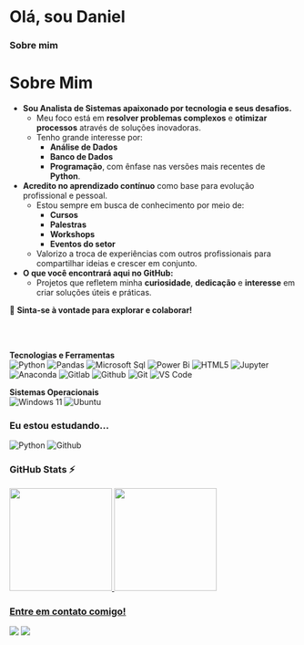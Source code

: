 
# Olá, sou <strong>Daniel</strong>

### Sobre mim


<!-- Isso é um comentário, não irá aparecer no seu perfil
(Abaixo você seleciona o curso que você está fazendo no momento) -->

  
<!DOCTYPE html>
<html lang="pt-BR">
<head>
    <meta charset="UTF-8">
    <meta name="viewport" content="width=device-width, initial-scale=1.0">
    <title>Eu estudo [[Cientista de dados + Python](https://www.coderhouse.com/br/online/carreira-cientista-de-dados-python) @ [CoderHouser](https://www.coderhouse.com.br/)]</title>
</head>
<body>
    <h1>Sobre Mim</h1>
    <ul>
        <li><strong>Sou Analista de Sistemas apaixonado por tecnologia e seus desafios.</strong>
            <ul>
                <li>Meu foco está em <strong>resolver problemas complexos</strong> e <strong>otimizar processos</strong> através de soluções inovadoras.</li>
                <li>Tenho grande interesse por:
                    <ul>
                        <li><strong>Análise de Dados</strong></li>
                        <li><strong>Banco de Dados</strong></li>
                        <li><strong>Programação</strong>, com ênfase nas versões mais recentes de <strong>Python</strong>.</li>
                    </ul>
                </li>
            </ul>
        </li>
        <li><strong>Acredito no aprendizado contínuo</strong> como base para evolução profissional e pessoal.
            <ul>
                <li>Estou sempre em busca de conhecimento por meio de:
                    <ul>
                        <li><strong>Cursos</strong></li>
                        <li><strong>Palestras</strong></li>
                        <li><strong>Workshops</strong></li>
                        <li><strong>Eventos do setor</strong></li>
                    </ul>
                </li>
                <li>Valorizo a troca de experiências com outros profissionais para compartilhar ideias e crescer em conjunto.</li>
            </ul>
        </li>
        <li><strong>O que você encontrará aqui no GitHub:</strong>
            <ul>
                <li>Projetos que refletem minha <strong>curiosidade</strong>, <strong>dedicação</strong> e <strong>interesse</strong> em criar soluções úteis e práticas.</li>
            </ul>
        </li>
    </ul>
    <p>🚀 <strong>Sinta-se à vontade para explorar e colaborar!</strong></p>
</body>
</html>

<br>
<br>


**Tecnologias e Ferramentas**    
![Python](https://img.shields.io/badge/python-3776AB.svg?style=for-the-badge&logo=python&logoColor=white)
![Pandas](https://img.shields.io/badge/pandas-150458.svg?style=for-the-badge&logo=pandas&logoColor=white)
![Microsoft Sql](https://img.shields.io/badge/microsoft%20Sql-CC2927.svg?style=for-the-badge&logo=microsoftsqlserver&logoColor=white)
![Power Bi](https://img.shields.io/badge/Power%20Bi-F2C811.svg?style=for-the-badge&logo=power-bi&logoColor=white)
![HTML5](https://img.shields.io/badge/html5-%23E34F26.svg?style=for-the-badge&logo=html5&logoColor=white)
![Jupyter](https://img.shields.io/badge/jupyter-F37626.svg?style=for-the-badge&logo=jupyter&logoColor=white)
![Anaconda](https://img.shields.io/badge/anaconda-44A833.svg?style=for-the-badge&logo=anaconda&logoColor=white)
![Gitlab](https://img.shields.io/badge/Gitlab-FC6D26.svg?style=for-the-badge&logo=gitlab&logoColor=white)
![Github](https://img.shields.io/badge/github-181717.svg?style=for-the-badge&logo=github&logoColor=white)
![Git](https://img.shields.io/badge/git-%23F05033.svg?style=for-the-badge&logo=git&logoColor=white)
![VS Code](https://img.shields.io/badge/VS%20Code-0078d7.svg?style=for-the-badge&logo=visual-studio-code&logoColor=white)


**Sistemas Operacionais**   
![Windows 11](https://img.shields.io/badge/windows%2011-0078D4.svg?style=for-the-badge&logo=windows-11&logoColor=white)
![Ubuntu](https://img.shields.io/badge/ubuntu-E95420.svg?style=for-the-badge&logo=ubuntu&logoColor=white)




<!--<strong>----link para icones
https://simpleicons.org/?q=power+bi </strong>-->


<!-- (Já colocar tecnologias do On Demand que aprende no curso)) -->

### Eu estou estudando...   
![Python](https://img.shields.io/badge/python-3776AB.svg?style=for-the-badge&logo=python&logoColor=white)
![Github](https://img.shields.io/badge/github-181717.svg?style=for-the-badge&logo=github&logoColor=white)

### GitHub Stats ⚡   
<div>
<a href="https://github.com/carmodaniel">
<img height="180em" src="https://github-readme-stats.vercel.app/api/top-langs/?username=carmodaniel&layout=compact&langs_count=7&theme=github_dark_dimmed"/>
<img height="180em" src="https://github-readme-stats.vercel.app/api?username=carmodaniel&show_icons=true&theme=github_dark_dimmed&include_all_commits=true&count_private=true"/>
</div>

### Entre em contato comigo!     
<div>
<!--<a href="https://www.youtube.com/seu-usuário-aqui" target="_blank"><img src="https://img.shields.io/badge/YouTube-FF0000?style=for-the-badge&logo=youtube&logoColor=white" target="_blank"></a>-->
<a href="https://www.instagram.com/carmo_daniel/" target="_blank"><img src="https://img.shields.io/badge/-Instagram-%23E4405F?style=for-the-badge&logo=instagram&logoColor=white" target="_blank"></a>
<!--<a href="https://www.twitch.tv/seu-usuário-aqui" target="_blank"><img src="https://img.shields.io/badge/Twitch-9146FF?style=for-the-badge&logo=twitch&logoColor=white" target="_blank"></a>-->
<a href="https://www.linkedin.com/in/carmo-daniel" target="_blank"><img src="https://img.shields.io/badge/-LinkedIn-%230077B5?style=for-the-badge&logo=linkedin&logoColor=white" target="_blank"></a>   
</div>
